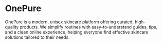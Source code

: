 # OnePure
OnePure is a modern, unisex skincare platform offering curated, high-quality products. We simplify routines with easy-to-understand guides, tips, and a clean online experience, helping everyone find effective skincare solutions tailored to their needs.
